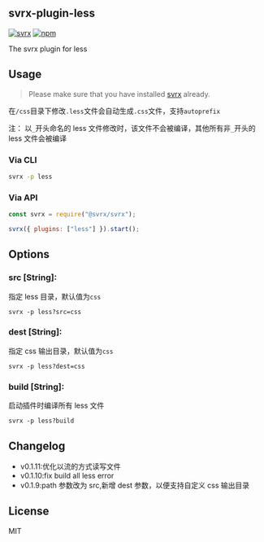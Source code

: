 ## svrx-plugin-less

[![svrx](https://img.shields.io/badge/svrx-plugin-%23ff69b4?style=flat-square)](https://svrx.io/)
[![npm](https://img.shields.io/npm/v/svrx-plugin-less.svg?style=flat-square)](https://www.npmjs.com/package/svrx-plugin-less)

The svrx plugin for less

## Usage

> Please make sure that you have installed [svrx](https://svrx.io/) already.

在`/css`目录下修改`.less`文件会自动生成`.css`文件，支持`autoprefix`

注： 以`_`开头命名的 less 文件修改时，该文件不会被编译，其他所有非`_`开头的 less 文件会被编译

### Via CLI

```bash
svrx -p less
```

### Via API

```js
const svrx = require("@svrx/svrx");

svrx({ plugins: ["less"] }).start();
```

## Options

### **src \[String]:**

指定 less 目录，默认值为`css`

`svrx -p less?src=css`

### **dest \[String]:**

指定 css 输出目录，默认值为`css`

`svrx -p less?dest=css`

### **build \[String]:**

启动插件时编译所有 less 文件

`svrx -p less?build`

## Changelog

- v0.1.11:优化以流的方式读写文件
- v0.1.10:fix build all less error
- v0.1.9:path 参数改为 src,新增 dest 参数，以便支持自定义 css 输出目录

## License

MIT
